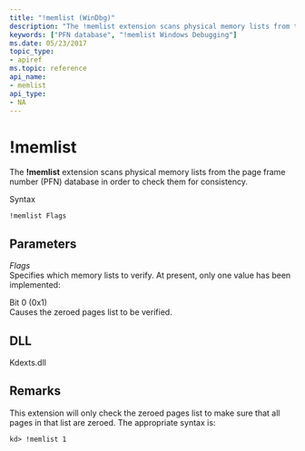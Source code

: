 ```yaml
---
title: "!memlist (WinDbg)"
description: "The !memlist extension scans physical memory lists from the page frame number (PFN) database in order to check them for consistency."
keywords: ["PFN database", "!memlist Windows Debugging"]
ms.date: 05/23/2017
topic_type:
- apiref
ms.topic: reference
api_name:
- memlist
api_type:
- NA
---
```


# !memlist

The **!memlist** extension scans physical memory lists from the page frame number (PFN) database in order to check them for consistency.

Syntax

`!memlist Flags`

## Parameters

<span id="_______Flags______"></span><span id="_______flags______"></span><span id="_______FLAGS______"></span> *Flags*   
Specifies which memory lists to verify. At present, only one value has been implemented:

<span id="Bit_0__0x1_"></span><span id="bit_0__0x1_"></span><span id="BIT_0__0X1_"></span>Bit 0 (0x1)  
Causes the zeroed pages list to be verified.

## DLL

Kdexts.dll

## Remarks

This extension will only check the zeroed pages list to make sure that all pages in that list are zeroed. The appropriate syntax is:

```dbgcmd
kd> !memlist 1
```
